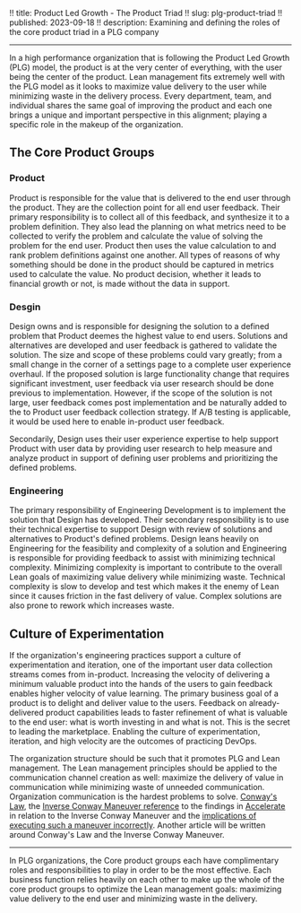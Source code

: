 !! title: Product Led Growth - The Product Triad
!! slug: plg-product-triad
!! published: 2023-09-18
!! description: Examining and defining the roles of the core product triad in a PLG company

---

In a high performance organization that is following the Product Led Growth (PLG) model, the product
is at the very center of everything, with the user being the center of the product. Lean management
fits extremely well with the PLG model as it looks to maximize value delivery to the user while
minimizing waste in the delivery process. Every department, team, and individual shares the same
goal of improving the product and each one brings a unique and important perspective in this
alignment; playing a specific role in the makeup of the organization.


## The Core Product Groups
### Product

Product is responsible for the value that is delivered to the end user through the product. They are
the collection point for all end user feedback. Their primary responsibility is to collect all of
this feedback, and synthesize it to a problem definition. They also lead the planning on what
metrics need to be collected to verify the problem and calculate the value of solving the problem
for the end user. Product then uses the value calculation to and rank problem definitions against
one another. All types of reasons of why something should be done in the product should be captured
in metrics used to calculate the value. No product decision, whether it leads to financial growth or
not, is made without the data in support.


### Desgin

Design owns and is responsible for designing the solution to a defined problem that Product deemes
the highest value to end users. Solutions and alternatives are developed and user feedback is
gathered to validate the solution. The size and scope of these problems could vary greatly; from a
small change in the corner of a settings page to a complete user experience overhaul. If the
proposed solution is large functionality change that requires significant investment, user feedback
via user research should be done previous to implementation. However, if the scope of the solution
is not large, user feedback comes post implementation and be naturally added to the to Product user
feedback collection strategy. If A/B testing is applicable, it would be used here to enable
in-product user feedback. 

Secondarily, Design uses their user experience expertise to help support Product with user data by
providing user research to help measure and analyze product in support of defining user problems and
prioritizing the defined problems. 


### Engineering

The primary responsibility of Engineering Development is to implement the solution that Design has
developed. Their secondary responsibility is to use their technical expertise to support Design with
review of solutions and alternatives to Product's defined problems. Design leans heavily on
Engineering for the feasibility and complexity of a solution and Engineering is responsible for
providing feedback to assist with minimizing technical complexity. Minimizing complexity is
important to contribute to the overall Lean goals of maximizing value delivery while minimizing
waste. Technical complexity is slow to develop and test which makes it the enemy of Lean since it
causes friction in the fast delivery of value. Complex solutions are also prone to rework which
increases waste. 


## Culture of Experimentation

If the organization's engineering practices support a culture of experimentation and iteration, one of the important
user data collection streams comes from in-product. Increasing the velocity of delivering a minimum valuable product
into the hands of the users to gain feedback enables higher velocity of value learning. The primary business goal of a
product is to delight and deliver value to the users. Feedback on already-delivered product capabilities leads to faster
refinement of what is valuable to the end user: what is worth investing in and what is not. This is the secret to
leading the marketplace. Enabling the culture of experimentation, iteration, and high velocity are the outcomes of
practicing DevOps.

The organization structure should be such that it promotes PLG and Lean management. The Lean
management principles should be applied to the communication channel creation as well: maximize the
delivery of value in communication while minimizing waste of unneeded communication. Organization
communication is the hardest problems to solve. [Conway's
Law](https://www.melconway.com/Home/Committees_Paper.html), the [Inverse Conway Maneuver
reference](https://yoan-thirion.gitbook.io/knowledge-base/xtrem-reading/resources/book-notes/team-topologies#conways-law)
to the findings in [Accelerate](https://www.oreilly.com/library/view/accelerate/9781457191435/) in
relation to the Inverse Conway Maneuver and the [implications of executing such a maneuver
incorrectly](https://medium.com/@Cyrdup/icm-1-say-no-to-the-inverse-conway-maneuver-6672ba2373cb).
Another article will be written around Conway's Law and the Inverse Conway Maneuver.


---

In PLG organizations, the Core product groups each have complimentary roles and responsibilities to play in order to
be the most effective. Each business function relies heavily on each other to make up the whole of the core product 
groups to optimize the Lean management goals: maximizing value delivery to the end user and minimizing waste in the
delivery.
